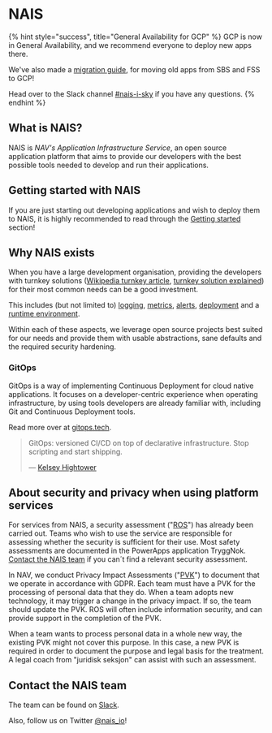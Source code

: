 # NAIS

{% hint style="success", title="General Availability for GCP" %}
GCP is now in General Availability, and we recommend everyone to deploy new apps there.

We've also made a [migration guide](clusters/migrating-to-gcp.md), for moving old apps from SBS and FSS to GCP!

Head over to the Slack channel [#nais-i-sky](https://nav-it.slack.com/archives/C0190SV7KSN) if you have any questions.
{% endhint %}

## What is NAIS?

NAIS is _NAV's Application Infrastructure Service_, an open source application
platform that aims to provide our developers with the best possible tools
needed to develop and run their applications.

## Getting started with NAIS

If you are just starting out developing applications and wish to deploy them to NAIS, it is highly recommended to read
through the [Getting started](basics/README.md) section!

## Why NAIS exists

When you have a large development organisation, providing the developers with turnkey solutions ([Wikipedia turnkey article], [turnkey solution explained]) for their most common
needs can be a good investment.

This includes \(but not limited to\) [logging](observability/logs/README.md), [metrics](observability/metrics.md),
[alerts](observability/alerts/README.md), [deployment](basics/deploy.md) and a [runtime environment](basics/clusters.md).

Within each of these aspects, we leverage open source projects best suited for our needs and provide them with usable
abstractions, sane defaults and the required security hardening.

### GitOps

GitOps is a way of implementing Continuous Deployment for cloud native applications. It focuses on a developer-centric
experience when operating infrastructure, by using tools developers are already familiar with, including Git and
Continuous Deployment tools.

Read more over at [gitops.tech](https://www.gitops.tech).

> GitOps: versioned CI/CD on top of declarative infrastructure. Stop scripting and start shipping.
>
> — [Kelsey Hightower](https://twitter.com/kelseyhightower/status/953638870888849408)

[wikipedia turnkey article]: https://en.wikipedia.org/wiki/Turnkey#Specific_usage
[turnkey solution explained]: https://www.investopedia.com/terms/t/turnkey_solution.asp

## About security and privacy when using platform services

For services from NAIS, a security assessment ("[ROS](https://doc.nais.io/clusters/gcp#ros-and-pvk)") has already been carried out.
Teams who wish to use the service are responsible for assessing whether the security is sufficient for their use.
Most safety assessments are documented in the PowerApps application TryggNok.
[Contact the NAIS team](https://doc.nais.io/#contact-the-nais-team) if you can´t find a relevant security assessment.

In NAV, we conduct Privacy Impact Assessments ("[PVK](https://doc.nais.io/clusters/gcp#ros-and-pvk)") to document that we operate in accordance with GDPR.
Each team must have a PVK for the processing of personal data that they do.
When a team adopts new technology, it may trigger a change in the privacy impact.
If so, the team should update the PVK.
ROS will often include information security, and can provide support in the completion of the PVK.

When a team wants to process personal data in a whole new way,  the existing PVK might not cover this purpose. In this case, a new PVK is required in order to document the purpose and legal basis for the treatment. A legal coach from "juridisk seksjon" can assist with such an assessment.


## Contact the NAIS team

The team can be found on [Slack](https://nav-it.slack.com/messages/C5KUST8N6/).

Also, follow us on Twitter [@nais\_io](https://twitter.com/nais_io)!
